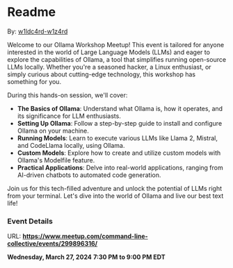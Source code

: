 # Readme

By: [w1ldc4rd-w1z4rd](https://github.com/w1ldc4rd-w1z4rd)

Welcome to our Ollama Workshop Meetup! This event is tailored for anyone interested in the world of Large Language Models (LLMs) and eager to explore the capabilities of Ollama, a tool that simplifies running open-source LLMs locally. Whether you're a seasoned hacker, a Linux enthusiast, or simply curious about cutting-edge technology, this workshop has something for you.

During this hands-on session, we'll cover:

- **The Basics of Ollama**: Understand what Ollama is, how it operates, and its significance for LLM enthusiasts.
- **Setting Up Ollama**: Follow a step-by-step guide to install and configure Ollama on your machine.
- **Running Models**: Learn to execute various LLMs like Llama 2, Mistral, and CodeLlama locally, using Ollama.
- **Custom Models**: Explore how to create and utilize custom models with Ollama's Modelfile feature.
- **Practical Applications**: Delve into real-world applications, ranging from AI-driven chatbots to automated code generation.

Join us for this tech-filled adventure and unlock the potential of LLMs right from your terminal. Let's dive into the world of Ollama and live our best text life!

### Event Details

URL: **https://www.meetup.com/command-line-collective/events/299896316/**

**Wednesday, March 27, 2024**
**7:30 PM to 9:00 PM EDT**